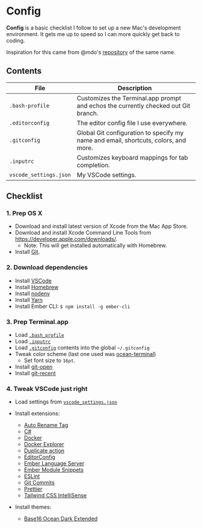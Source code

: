 # Config

**Config** is a basic checklist I follow to set up a new Mac's development environment. It gets me up to speed so I can more quickly get back to coding.

Inspiration for this came from @mdo's [repository](https://github.com/mdo/config) of the same name.

## Contents

| File | Description |
| --- | --- |
| `.bash-profile` | Customizes the Terminal.app prompt and echos the currently checked out Git branch. |
| `.editorconfig` | The editor config file I use everywhere. |
| `.gitconfig` | Global Git configuration to specify my name and email, shortcuts, colors, and more. |
| `.inputrc` | Customizes keyboard mappings for tab completion. |
| `vscode_settings.json` | My VSCode settings. |

## Checklist

### 1. Prep OS X

- Download and install latest version of Xcode from the Mac App Store.
- Download and install Xcode Command Line Tools from <https://developer.apple.com/downloads/>.
  - Note: This will get installed automatically with Homebrew.
- Install [Git](https://git-scm.com/download/mac).

### 2. Download dependencies

- Install [VSCode](https://code.visualstudio.com/)
- Install [Homebrew](https://brew.sh)
- Install [nodenv](https://github.com/nodenv/nodenv)
- Install [Yarn](https://yarnpkg.com/en/docs/install)
- Install Ember CLI: `$ npm install -g ember-cli`

### 3. Prep Terminal.app

- Load [`.bash_profile`](.bash_profile)
- Load [`.inputrc`](.inputrc)
- Load [`.gitconfig`](.gitconfig) contents into the global `~/.gitconfig`
- Tweak color scheme (last one used was [ocean-terminal](https://github.com/mdo/ocean-terminal))
  - Set font size to `16pt`.
- Install [git-open](https://github.com/paulirish/git-open)
- Install [git-recent](https://github.com/paulirish/git-recent)

### 4. Tweak VSCode just right

- Load settings from [`vscode_settings.json`](vscode_settings.json)
- Install extensions:
  - [Auto Rename Tag](https://github.com/formulahendry/vscode-auto-rename-tag.git)
  - [C#](https://marketplace.visualstudio.com/items?itemName=ms-vscode.csharp)
  - [Docker](https://marketplace.visualstudio.com/items?itemName=PeterJausovec.vscode-docker)
  - [Docker Explorer](https://github.com/formulahendry/vscode-docker-explorer.git)
  - [Duplicate action](https://marketplace.visualstudio.com/items?itemName=mrmlnc.vscode-duplicate)
  - [EditorConfig](https://marketplace.visualstudio.com/items?itemName=EditorConfig.EditorConfig)
  - [Ember Language Server](https://github.com/emberwatch/vscode-ember)
  - [Ember Module Snippets](https://github.com/candidmetrics/ember-module-snippets)
  - [ESLint](https://marketplace.visualstudio.com/items?itemName=dbaeumer.vscode-eslint)
  - [Git Commits](https://github.com/Exelord/git-commits)
  - [Prettier](https://marketplace.visualstudio.com/items?itemName=esbenp.prettier-vscode)
  - [Tailwind CSS IntelliSense](https://github.com/bradlc/vscode-tailwindcss.git)

- Install themes:
  - [Base16 Ocean Dark Extended](https://marketplace.visualstudio.com/items?itemName=kleber-swf.ocean-dark-extended)
